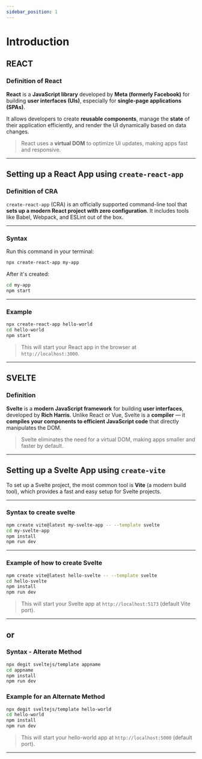 ```yaml
---
sidebar_position: 1
---
```


# Introduction

## **REACT**

### Definition of React

**React** is a **JavaScript library** developed by **Meta (formerly Facebook)** for building **user
interfaces (UIs)**, especially for **single-page applications (SPAs)**.

It allows developers to create **reusable components**, manage the **state** of their application
efficiently, and render the UI dynamically based on data changes.

> React uses a **virtual DOM** to optimize UI updates, making apps fast and responsive.

---

## Setting up a React App using `create-react-app`

### Definition of CRA

`create-react-app` (CRA) is an officially supported command-line tool that **sets up a modern React
project with zero configuration**. It includes tools like Babel, Webpack, and ESLint out of the box.

---

### Syntax

Run this command in your terminal:

```bash
npx create-react-app my-app
```

After it's created:

```bash
cd my-app
npm start
```

---

### Example

```bash
npx create-react-app hello-world
cd hello-world
npm start
```

> This will start your React app in the browser at `http://localhost:3000`.

---

## **SVELTE**

### Definition

**Svelte** is a **modern JavaScript framework** for building **user interfaces**, developed by
**Rich Harris**.
Unlike React or Vue, Svelte is a **compiler** — it **compiles your components to efficient
JavaScript code** that directly manipulates the DOM.

> Svelte eliminates the need for a virtual DOM, making apps smaller and faster by default.

---

## Setting up a Svelte App using `create-vite`

To set up a Svelte project, the most common tool is **Vite** (a modern build tool), which provides
a fast and easy setup for Svelte projects.

---

### Syntax to create svelte

```bash
npm create vite@latest my-svelte-app -- --template svelte
cd my-svelte-app
npm install
npm run dev
```

---

### Example of how to create Svelte

```bash
npm create vite@latest hello-svelte -- --template svelte
cd hello-svelte
npm install
npm run dev
```

> This will start your Svelte app at `http://localhost:5173` (default Vite port).
---

## or

### Syntax - Alterate Method

```bash
npx degit sveltejs/template appname
cd appname
npm install
npm run dev
```

### Example for an Alternate Method

```bash
npx degit sveltejs/template hello-world
cd hello-world
npm install
npm run dev
```

> This will start your hello-world app at `http://localhost:5000` (default port).

---
